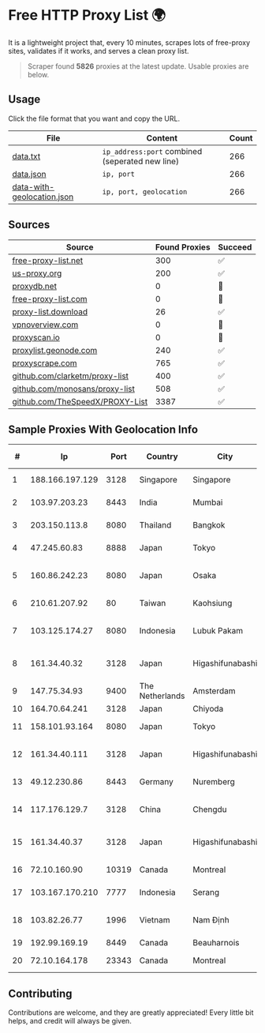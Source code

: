 
# Free HTTP Proxy List 🌍

It is a lightweight project that, every 10 minutes, scrapes lots of free-proxy sites, validates if it works, and serves a clean proxy list.


> Scraper found **5826** proxies at the latest update. Usable proxies are below.

## Usage

Click the file format that you want and copy the URL.


|File|Content|Count|
|----|-------|-----|
|[data.txt](https://raw.githubusercontent.com/themiralay/Proxy-List-World/master/data.txt)|`ip_address:port` combined (seperated new line)|266|
|[data.json](https://raw.githubusercontent.com/themiralay/Proxy-List-World/master/data.json)|`ip, port`|266|
|[data-with-geolocation.json](https://raw.githubusercontent.com/themiralay/Proxy-List-World/master/data-with-geolocation.json)|`ip, port, geolocation`|266|

## Sources

|Source|Found Proxies|Succeed|
|------|-------------|-------|
|[free-proxy-list.net](https://free-proxy-list.net)|300|✅|
|[us-proxy.org](https://www.us-proxy.org)|200|✅|
|[proxydb.net](http://proxydb.net)|0|🚫|
|[free-proxy-list.com](https://free-proxy-list.com/?page=&port=&type%5B%5D=http&type%5B%5D=https&up_time=0&search=Search)|0|🚫|
|[proxy-list.download](https://www.proxy-list.download/HTTP)|26|✅|
|[vpnoverview.com](https://vpnoverview.com/privacy/anonymous-browsing/free-proxy-servers)|0|🚫|
|[proxyscan.io](https://www.proxyscan.io)|0|🚫|
|[proxylist.geonode.com](https://proxylist.geonode.com/api/proxy-list?limit=300&page=1&sort_by=lastChecked&sort_type=desc&protocols=http,https)|240|✅|
|[proxyscrape.com](https://api.proxyscrape.com/v2/?request=displayproxies&protocol=http&timeout=10000&country=all&ssl=all&anonymity=all)|765|✅|
|[github.com/clarketm/proxy-list](https://raw.githubusercontent.com/clarketm/proxy-list/master/proxy-list-raw.txt)|400|✅|
|[github.com/monosans/proxy-list](https://raw.githubusercontent.com/monosans/proxy-list/main/proxies/http.txt)|508|✅|
|[github.com/TheSpeedX/PROXY-List](https://raw.githubusercontent.com/TheSpeedX/PROXY-List/master/http.txt)|3387|✅|


## Sample Proxies With Geolocation Info

|#|Ip|Port|Country|City|Internet Service Provider|
|-|--|----|-------|----|-------------------------|
|1|188.166.197.129|3128|Singapore|Singapore|DigitalOcean, LLC|
|2|103.97.203.23|8443|India|Mumbai|BrainStorm Network, Inc|
|3|203.150.113.8|8080|Thailand|Bangkok|Internet Thailand Company Ltd.|
|4|47.245.60.83|8888|Japan|Tokyo|Alibaba Cloud LLC|
|5|160.86.242.23|8080|Japan|Osaka|Sony Network Communications Inc|
|6|210.61.207.92|80|Taiwan|Kaohsiung|Chunghwa Telecom Co., Ltd.|
|7|103.125.174.27|8080|Indonesia|Lubuk Pakam|PT Trinity Teknologi Nusantara|
|8|161.34.40.32|3128|Japan|Higashifunabashi|NTT PC Communications, Inc.|
|9|147.75.34.93|9400|The Netherlands|Amsterdam|Packet Host, Inc.|
|10|164.70.64.241|3128|Japan|Chiyoda|InfoSphere|
|11|158.101.93.164|8080|Japan|Tokyo|Oracle Corporation|
|12|161.34.40.111|3128|Japan|Higashifunabashi|NTT PC Communications, Inc.|
|13|49.12.230.86|8443|Germany|Nuremberg|Hetzner Online GmbH|
|14|117.176.129.7|3128|China|Chengdu|China Mobile communications corporation|
|15|161.34.40.37|3128|Japan|Higashifunabashi|NTT PC Communications, Inc.|
|16|72.10.160.90|10319|Canada|Montreal|GloboTech Communications|
|17|103.167.170.210|7777|Indonesia|Serang|PT Rajeg Media Telekomunikasi|
|18|103.82.26.77|1996|Vietnam|Nam Định|Phong Thuy media joint stock company|
|19|192.99.169.19|8449|Canada|Beauharnois|OVH SAS|
|20|72.10.164.178|23343|Canada|Montreal|GloboTech Communications|



## Contributing

Contributions are welcome, and they are greatly appreciated! Every
little bit helps, and credit will always be given.

